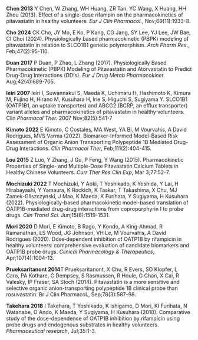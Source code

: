 **Chen 2013** Y Chen, W Zhang, WH Huang, ZR Tan, YC Wang, X Huang, HH Zhou (2013). Effect of a single-dose rifampin on the pharmacokinetics of pitavastatin in healthy volunteers. *Eur J Clin Pharmacol.*, Nov;69(11):1933-8.

**Cho 2024** CK Cho, JY Mo, E Ko, P Kang, CG Jang, SY Lee, YJ Lee, JW Bae, CI Choi  (2024). Physiologically based pharmacokinetic (PBPK) modeling of pitavastatin in relation to SLCO1B1 genetic polymorphism. *Arch Pharm Res.*, Feb;47(2):95-110.

**Duan 2017** P Duan, P Zhao, L Zhang (2017). Physiologically Based Pharmacokinetic (PBPK) Modeling of Pitavastatin and Atorvastatin to Predict Drug-Drug Interactions (DDIs). *Eur J Drug Metab Pharmacokinet.* Aug;42(4):689-705.

**Ieiri 2007** Ieiri I, Suwannakul S, Maeda K, Uchimaru H, Hashimoto K, Kimura M, Fujino H, Hirano M, Kusuhara H, Irie S, Higuchi S, Sugiyama Y. SLCO1B1 (OATP1B1, an uptake transporter) and ABCG2 (BCRP, an efflux transporter) variant alleles and pharmacokinetics of pitavastatin in healthy volunteers. Clin *Pharmacol Ther.* 2007 Nov;82(5):541-7

**Kimoto 2022** E Kimoto, C Costales, MA West, YA Bi, M Vourvahis, A David Rodrigues, MVS Varma (2022). Biomarker-Informed Model-Based Risk Assessment of Organic Anion Transporting Polypeptide 1B Mediated Drug-Drug Interactions. *Clin Pharmacol Ther*, Feb;111(2):404-415.

**Lou 2015** Z Luo, Y Zhang, J Gu, P Feng, Y Wang (2015). Pharmacokinetic Properties of Single- and Multiple-Dose Pitavastatin Calcium Tablets in Healthy Chinese Volunteers. *Curr Ther Res Clin Exp*, Mar 3;77:52-7.

**Mochizuki 2022** T Mochizuki, Y Aoki, T Yoshikado, K Yoshida, Y Lai, H Hirabayashi, Y Yamaura, K Rockich, K Taskar, T Takashima, X Chu, MJ Zamek-Gliszczynski, J Mao, K Maeda, K Furihata, Y Sugiyama, H Kusuhara (2022). Physiologically-based pharmacokinetic model-based translation of OATP1B-mediated drug-drug interactions from coproporphyrin I to probe drugs. *Clin Transl Sci.* Jun;15(6):1519-1531. 

**Mori 2020** D Mori, E Kimoto, B Rago, Y Kondo, A King‐Ahmad, R Ramanathan, LS Wood, JG Johnson, VH Le, M Vourvahis, A David Rodrigues (2020). Dose‐dependent inhibition of OATP1B by rifampicin in healthy volunteers: comprehensive evaluation of candidate biomarkers and OATP1B probe drugs. *Clinical Pharmacology & Therapeutics*, Apr;107(4):1004-13.

**Prueksaritanont 2014**T Prueksaritanont, X Chu, R Evers, SO Klopfer, L Caro, PA Kothare, C Dempsey, S Rasmussen, R Houle, G Chan, X Cai, R Valesky, IP Fraser, SA Stoch (2014). Pitavastatin is a more sensitive and selective organic anion-transporting polypeptide 1B clinical probe than rosuvastatin. Br J Clin Pharmacol., Sep;78(3):587-98.

**Takehara 2018** I Takehara, T Yoshikado, K Ishigame, D Mori, KI Furihata, N Watanabe, O Ando, K Maeda, Y Sugiyama, H Kusuhara (2018). Comparative study of the dose-dependence of OATP1B inhibition by rifampicin using probe drugs and endogenous substrates in healthy volunteers. *Pharmaceutical research*, Jul;35:1-3.



